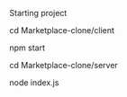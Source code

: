 Starting project

cd Marketplace-clone/client

npm start

cd Marketplace-clone/server

node index.js
